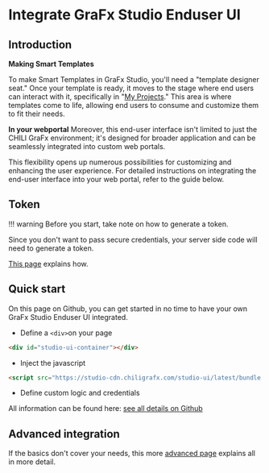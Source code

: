 # Integrate GraFx Studio Enduser UI

## Introduction

**Making Smart Templates**

To make Smart Templates in GraFx Studio, you'll need a "template designer seat." Once your template is ready, it moves to the stage where end users can interact with it, specifically in "[My Projects](/GraFx-Studio/guides/create-projects/)." This area is where templates come to life, allowing end users to consume and customize them to fit their needs.

**In your webportal**
Moreover, this end-user interface isn't limited to just the CHILI GraFx environment; it's designed for broader application and can be seamlessly integrated into custom web portals. 

This flexibility opens up numerous possibilities for customizing and enhancing the user experience. For detailed instructions on integrating the end-user interface into your web portal, refer to the guide below.

## Token

!!! warning
	Before you start, take note on how to generate a token.

Since you don't want to pass secure credentials, your server side code will need to generate a token.

[This page](/CHILI-GraFx/guides/integrations/#step-4-generating-an-access-token) explains how.

## Quick start

On this page on Github, you can get started in no time to have your own GraFx Studio Enduser UI integrated.

- Define a `<div>`on your page
``` html
<div id="studio-ui-container"></div>
```
- Inject the javascript
```html
<script src="https://studio-cdn.chiligrafx.com/studio-ui/latest/bundle.js"></script>
```
- Define custom logic and credentials

All information can be found here: [see all details on Github](https://github.com/chili-publish/studio-ui?tab=readme-ov-file#studio-ui)

## Advanced integration

If the basics don't cover your needs, this more [advanced page](https://github.com/chili-publish/studio-ui/blob/main/documentation/advanced-integration.md) explains all in more detail.